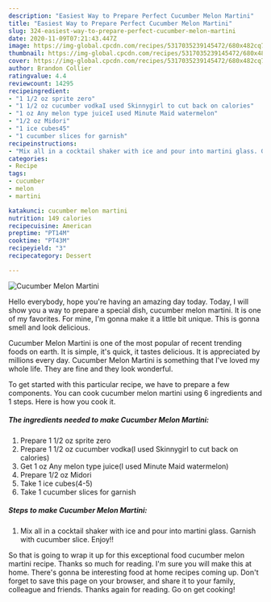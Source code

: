 ```yaml
---
description: "Easiest Way to Prepare Perfect Cucumber Melon Martini"
title: "Easiest Way to Prepare Perfect Cucumber Melon Martini"
slug: 324-easiest-way-to-prepare-perfect-cucumber-melon-martini
date: 2020-11-09T07:21:43.447Z
image: https://img-global.cpcdn.com/recipes/5317035239145472/680x482cq70/cucumber-melon-martini-recipe-main-photo.jpg
thumbnail: https://img-global.cpcdn.com/recipes/5317035239145472/680x482cq70/cucumber-melon-martini-recipe-main-photo.jpg
cover: https://img-global.cpcdn.com/recipes/5317035239145472/680x482cq70/cucumber-melon-martini-recipe-main-photo.jpg
author: Brandon Collier
ratingvalue: 4.4
reviewcount: 14295
recipeingredient:
- "1 1/2 oz sprite zero"
- "1 1/2 oz cucumber vodkaI used Skinnygirl to cut back on calories"
- "1 oz Any melon type juiceI used Minute Maid watermelon"
- "1/2 oz Midori"
- "1 ice cubes45"
- "1 cucumber slices for garnish"
recipeinstructions:
- "Mix all in a cocktail shaker with ice and pour into martini glass. Garnish with cucumber slice. Enjoy!!"
categories:
- Recipe
tags:
- cucumber
- melon
- martini

katakunci: cucumber melon martini 
nutrition: 149 calories
recipecuisine: American
preptime: "PT14M"
cooktime: "PT43M"
recipeyield: "3"
recipecategory: Dessert

---
```



![Cucumber Melon Martini](https://img-global.cpcdn.com/recipes/5317035239145472/680x482cq70/cucumber-melon-martini-recipe-main-photo.jpg)

Hello everybody, hope you're having an amazing day today. Today, I will show you a way to prepare a special dish, cucumber melon martini. It is one of my favorites. For mine, I'm gonna make it a little bit unique. This is gonna smell and look delicious.



Cucumber Melon Martini is one of the most popular of recent trending foods on earth. It is simple, it's quick, it tastes delicious. It is appreciated by millions every day. Cucumber Melon Martini is something that I've loved my whole life. They are fine and they look wonderful.


To get started with this particular recipe, we have to prepare a few components. You can cook cucumber melon martini using 6 ingredients and 1 steps. Here is how you cook it.

<!--inarticleads1-->

##### The ingredients needed to make Cucumber Melon Martini:

1. Prepare 1 1/2 oz sprite zero
1. Prepare 1 1/2 oz cucumber vodka(I used Skinnygirl to cut back on calories)
1. Get 1 oz Any melon type juice(I used Minute Maid watermelon)
1. Prepare 1/2 oz Midori
1. Take 1 ice cubes(4-5)
1. Take 1 cucumber slices for garnish




<!--inarticleads2-->

##### Steps to make Cucumber Melon Martini:

1. Mix all in a cocktail shaker with ice and pour into martini glass. Garnish with cucumber slice. Enjoy!!




So that is going to wrap it up for this exceptional food cucumber melon martini recipe. Thanks so much for reading. I'm sure you will make this at home. There's gonna be interesting food at home recipes coming up. Don't forget to save this page on your browser, and share it to your family, colleague and friends. Thanks again for reading. Go on get cooking!
